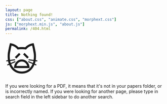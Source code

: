 ```yaml
---
layout: page
title: Nothing found!
css: ["about.css", "animate.css", "morphext.css"]
js: ["morphext.min.js", "about.js"]
permalink: /404.html
---
```


<span style="font-size:100px">🙀️</span>

If you were looking for a PDF, it means that it's not in
your papers folder, or is incorrectly named. If you were looking for another
page, please type in search field in the left sidebar to do another search.

